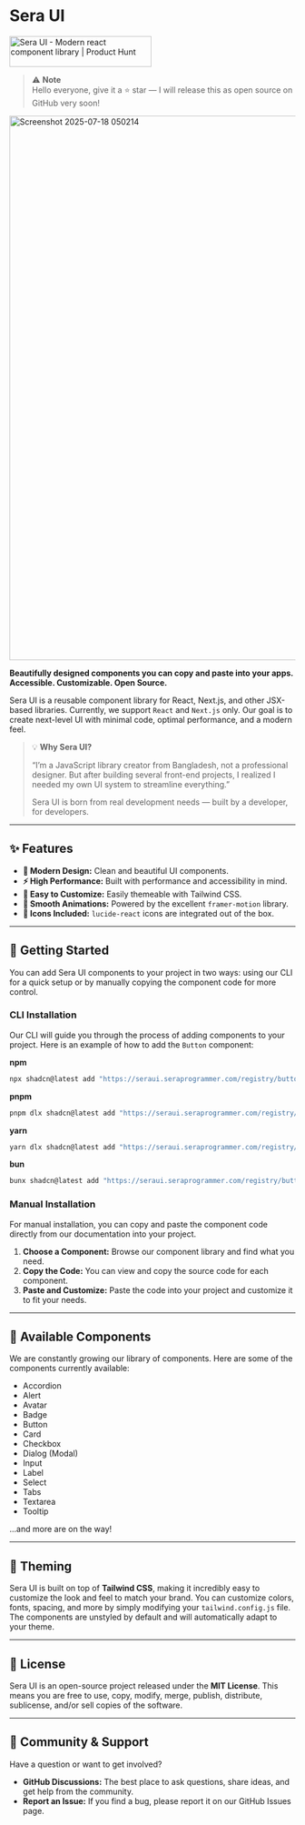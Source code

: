 # Sera UI
<a href="https://www.producthunt.com/products/sera-ui?embed=true&utm_source=badge-featured&utm_medium=badge&utm_source=badge-sera&#0045;ui" target="_blank"><img src="https://api.producthunt.com/widgets/embed-image/v1/featured.svg?post_id=994756&theme=light&t=1752876970839" alt="Sera&#0032;UI - Modern&#0032;react&#0032;component&#0032;library | Product Hunt" style="width: 250px; height: 54px;" width="250" height="54" /></a>
> ⚠️ **Note**  
> Hello everyone, give it a ⭐ star — I will release this as open source on GitHub very soon!

<img width="1638" height="958" alt="Screenshot 2025-07-18 050214" src="https://github.com/user-attachments/assets/ef7fe2e7-e085-4cfb-bbed-7f2e53c9bee6" />

**Beautifully designed components you can copy and paste into your apps. Accessible. Customizable. Open Source.**

Sera UI is a reusable component library for React, Next.js, and other JSX-based libraries. Currently, we support `React` and `Next.js` only. Our goal is to create next-level UI with minimal code, optimal performance, and a modern feel.

> 💡 **Why Sera UI?**
>
> “I’m a JavaScript library creator from Bangladesh, not a professional designer. But after building several front-end projects, I realized I needed my own UI system to streamline everything.”
>
> Sera UI is born from real development needs — built by a developer, for developers.

---

## ✨ Features

* **🎨 Modern Design:** Clean and beautiful UI components.
* **⚡ High Performance:** Built with performance and accessibility in mind.
* **🧱 Easy to Customize:** Easily themeable with Tailwind CSS.
* **🔄 Smooth Animations:** Powered by the excellent `framer-motion` library.
* **🧩 Icons Included:** `lucide-react` icons are integrated out of the box.

---

## 🚀 Getting Started

You can add Sera UI components to your project in two ways: using our CLI for a quick setup or by manually copying the component code for more control.

### CLI Installation

Our CLI will guide you through the process of adding components to your project. Here is an example of how to add the `Button` component:

**npm**
```bash
npx shadcn@latest add "https://seraui.seraprogrammer.com/registry/button.json"
```

**pnpm**
```bash
pnpm dlx shadcn@latest add "https://seraui.seraprogrammer.com/registry/button.json"
```

**yarn**
```bash
yarn dlx shadcn@latest add "https://seraui.seraprogrammer.com/registry/button.json"
```

**bun**
```bash
bunx shadcn@latest add "https://seraui.seraprogrammer.com/registry/button.json"
```

### Manual Installation

For manual installation, you can copy and paste the component code directly from our documentation into your project.

1.  **Choose a Component:** Browse our component library and find what you need.
2.  **Copy the Code:** You can view and copy the source code for each component.
3.  **Paste and Customize:** Paste the code into your project and customize it to fit your needs.

---

## 🧩 Available Components

We are constantly growing our library of components. Here are some of the components currently available:

* Accordion
* Alert
* Avatar
* Badge
* Button
* Card
* Checkbox
* Dialog (Modal)
* Input
* Label
* Select
* Tabs
* Textarea
* Tooltip

...and more are on the way!

---

## 🎨 Theming

Sera UI is built on top of **Tailwind CSS**, making it incredibly easy to customize the look and feel to match your brand. You can customize colors, fonts, spacing, and more by simply modifying your `tailwind.config.js` file. The components are unstyled by default and will automatically adapt to your theme.

---

## 📜 License

Sera UI is an open-source project released under the **MIT License**. This means you are free to use, copy, modify, merge, publish, distribute, sublicense, and/or sell copies of the software.

---

## 💬 Community & Support

Have a question or want to get involved?

* **GitHub Discussions:** The best place to ask questions, share ideas, and get help from the community.
* **Report an Issue:** If you find a bug, please report it on our GitHub Issues page.
